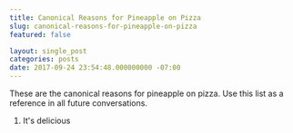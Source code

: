 ```yaml
---
title: Canonical Reasons for Pineapple on Pizza
slug: canonical-reasons-for-pineapple-on-pizza
featured: false

layout: single_post
categories: posts
date: 2017-09-24 23:54:48.000000000 -07:00
---
```


These are the canonical reasons for pineapple on pizza. Use this list as a reference in all future conversations.

1. It's delicious
